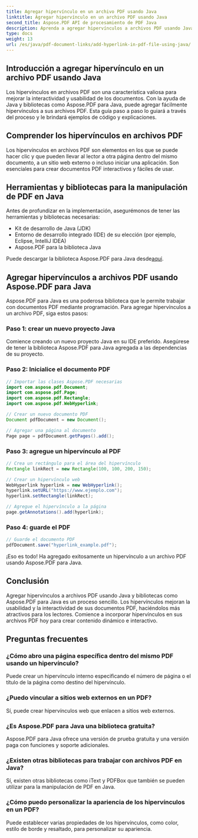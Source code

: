 ```yaml
---
title: Agregar hipervínculo en un archivo PDF usando Java
linktitle: Agregar hipervínculo en un archivo PDF usando Java
second_title: Aspose.PDF API de procesamiento de PDF Java
description: Aprenda a agregar hipervínculos a archivos PDF usando Java con instrucciones paso a paso y código fuente. Mejore sus documentos PDF con interactividad.
type: docs
weight: 13
url: /es/java/pdf-document-links/add-hyperlink-in-pdf-file-using-java/
---
```


## Introducción a agregar hipervínculo en un archivo PDF usando Java

Los hipervínculos en archivos PDF son una característica valiosa para mejorar la interactividad y usabilidad de los documentos. Con la ayuda de Java y bibliotecas como Aspose.PDF para Java, puede agregar fácilmente hipervínculos a sus archivos PDF. Esta guía paso a paso lo guiará a través del proceso y le brindará ejemplos de código y explicaciones.

## Comprender los hipervínculos en archivos PDF

Los hipervínculos en archivos PDF son elementos en los que se puede hacer clic y que pueden llevar al lector a otra página dentro del mismo documento, a un sitio web externo o incluso iniciar una aplicación. Son esenciales para crear documentos PDF interactivos y fáciles de usar.

## Herramientas y bibliotecas para la manipulación de PDF en Java

Antes de profundizar en la implementación, asegurémonos de tener las herramientas y bibliotecas necesarias:

- Kit de desarrollo de Java (JDK)
- Entorno de desarrollo integrado (IDE) de su elección (por ejemplo, Eclipse, IntelliJ IDEA)
- Aspose.PDF para la biblioteca Java

 Puede descargar la biblioteca Aspose.PDF para Java desde[aquí](https://releases.aspose.com/pdf/java/).

## Agregar hipervínculos a archivos PDF usando Aspose.PDF para Java

Aspose.PDF para Java es una poderosa biblioteca que le permite trabajar con documentos PDF mediante programación. Para agregar hipervínculos a un archivo PDF, siga estos pasos:

### Paso 1: crear un nuevo proyecto Java

Comience creando un nuevo proyecto Java en su IDE preferido. Asegúrese de tener la biblioteca Aspose.PDF para Java agregada a las dependencias de su proyecto.

### Paso 2: Inicialice el documento PDF

```java
// Importar las clases Aspose.PDF necesarias
import com.aspose.pdf.Document;
import com.aspose.pdf.Page;
import com.aspose.pdf.Rectangle;
import com.aspose.pdf.WebHyperlink;

// Crear un nuevo documento PDF
Document pdfDocument = new Document();

// Agregar una página al documento
Page page = pdfDocument.getPages().add();
```

### Paso 3: agregue un hipervínculo al PDF

```java
// Crea un rectángulo para el área del hipervínculo
Rectangle linkRect = new Rectangle(100, 100, 200, 150);

// Crear un hipervínculo web
WebHyperlink hyperlink = new WebHyperlink();
hyperlink.setURL("https://www.ejemplo.com");
hyperlink.setRectangle(linkRect);

// Agregue el hipervínculo a la página
page.getAnnotations().add(hyperlink);
```

### Paso 4: guarde el PDF

```java
// Guarde el documento PDF
pdfDocument.save("hyperlink_example.pdf");
```

¡Eso es todo! Ha agregado exitosamente un hipervínculo a un archivo PDF usando Aspose.PDF para Java.

## Conclusión

Agregar hipervínculos a archivos PDF usando Java y bibliotecas como Aspose.PDF para Java es un proceso sencillo. Los hipervínculos mejoran la usabilidad y la interactividad de sus documentos PDF, haciéndolos más atractivos para los lectores. Comience a incorporar hipervínculos en sus archivos PDF hoy para crear contenido dinámico e interactivo.

## Preguntas frecuentes

### ¿Cómo abro una página específica dentro del mismo PDF usando un hipervínculo?

Puede crear un hipervínculo interno especificando el número de página o el título de la página como destino del hipervínculo.

### ¿Puedo vincular a sitios web externos en un PDF?

Sí, puede crear hipervínculos web que enlacen a sitios web externos.

### ¿Es Aspose.PDF para Java una biblioteca gratuita?

Aspose.PDF para Java ofrece una versión de prueba gratuita y una versión paga con funciones y soporte adicionales.

### ¿Existen otras bibliotecas para trabajar con archivos PDF en Java?

Sí, existen otras bibliotecas como iText y PDFBox que también se pueden utilizar para la manipulación de PDF en Java.

### ¿Cómo puedo personalizar la apariencia de los hipervínculos en un PDF?

Puede establecer varias propiedades de los hipervínculos, como color, estilo de borde y resaltado, para personalizar su apariencia.